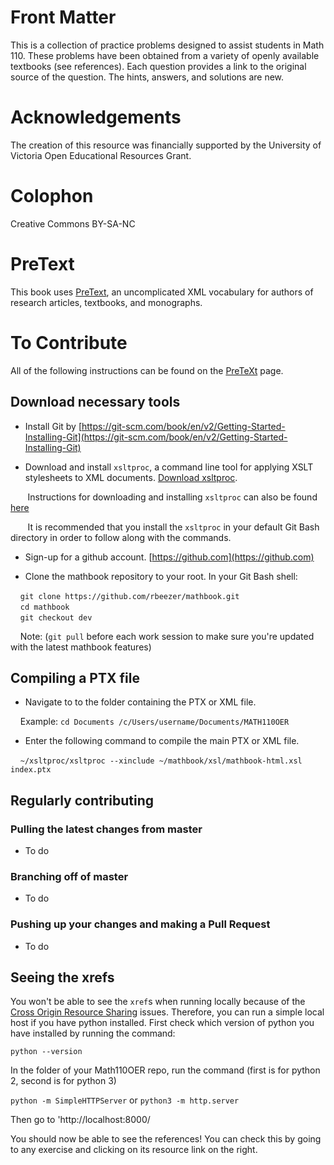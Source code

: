 # Front Matter
This is a collection of practice problems designed to assist students in Math 110. These problems have been obtained from a variety of openly available textbooks (see references).
Each question provides a link to the original source of the question. The hints, answers, and solutions are new.

# Acknowledgements
The creation of this resource was financially supported by the University of Victoria Open Educational Resources Grant.

# Colophon
Creative Commons BY-SA-NC

# PreText
This book uses [PreText](https://pretextbook.org/), an uncomplicated XML vocabulary for authors of research articles, textbooks, and monographs.

# To Contribute

All of the following instructions can be found on the [PreTeXt](https://pretextbook.org/doc/pnw/html/software.html) page.

## Download necessary tools

* Install Git by [https://git-scm.com/book/en/v2/Getting-Started-Installing-Git](https://git-scm.com/book/en/v2/Getting-Started-Installing-Git)

* Download and install `xsltproc`, a command line tool for applying XSLT stylesheets to XML documents. [Download xsltproc](https://www.zlatkovic.com/libxml.en.html).

&nbsp;&nbsp;&nbsp;&nbsp;&nbsp;&nbsp; Instructions for downloading and installing `xsltproc` can also be found [here](http://mathbook.pugetsound.edu/documentation.html#getting-started-videos)

&nbsp;&nbsp;&nbsp;&nbsp;&nbsp;&nbsp; It is recommended that you install the `xsltproc` in your default Git Bash directory in order to follow along with the commands.

* Sign-up for a github account. [https://github.com](https://github.com)

* Clone the mathbook repository to your root.  In your Git Bash shell:

&nbsp;&nbsp;&nbsp; `git clone https://github.com/rbeezer/mathbook.git`\
&nbsp;&nbsp;&nbsp; `cd mathbook`\
&nbsp;&nbsp;&nbsp; `git checkout dev`

&nbsp;&nbsp;&nbsp; Note: (`git pull` before each work session to make sure you're updated with the latest mathbook features)

## Compiling a PTX file

* Navigate to to the folder containing the PTX or XML file. 

&nbsp;&nbsp;&nbsp; Example: `cd Documents /c/Users/username/Documents/MATH110OER`

* Enter the following command to compile the main PTX or XML file.  

 &nbsp;&nbsp;&nbsp; `~/xsltproc/xsltproc --xinclude ~/mathbook/xsl/mathbook-html.xsl index.ptx`

 ## Regularly contributing

 ### Pulling the latest changes from master
* To do
 ### Branching off of master
* To do
 ### Pushing up your changes and making a Pull Request
* To do
 
 ## Seeing the xrefs

 You won't be able to see the `xref`s when running locally because of the [Cross Origin Resource Sharing](https://developer.mozilla.org/en-US/docs/Web/HTTP/CORS) issues.  Therefore, you can run a simple local host if you have python installed.  First check which version of python you have installed by running the command:
 
`python --version`

In the folder of your Math110OER repo, run the command (first is for python 2, second is for python 3)

 `python -m SimpleHTTPServer` or  `python3 -m http.server`

 Then go to 'http://localhost:8000/

You should now be able to see the references!  You can check this by going to any exercise and clicking on its resource link on the right.  